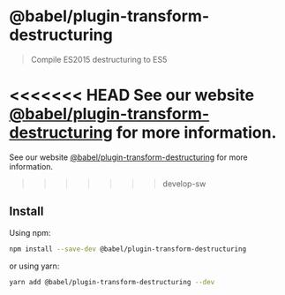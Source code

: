 # @babel/plugin-transform-destructuring

> Compile ES2015 destructuring to ES5

<<<<<<< HEAD
See our website [@babel/plugin-transform-destructuring](https://babeljs.io/docs/en/next/babel-plugin-transform-destructuring.html) for more information.
=======
See our website [@babel/plugin-transform-destructuring](https://babeljs.io/docs/babel-plugin-transform-destructuring) for more information.
>>>>>>> develop-sw

## Install

Using npm:

```sh
npm install --save-dev @babel/plugin-transform-destructuring
```

or using yarn:

```sh
yarn add @babel/plugin-transform-destructuring --dev
```
